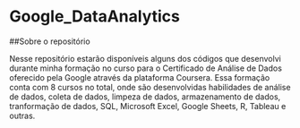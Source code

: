 # Google_DataAnalytics

##Sobre o repositório

Nesse repositório estarão disponíveis alguns dos códigos que desenvolvi durante minha formação no curso para o Certificado de Análise de Dados oferecido pela Google através da plataforma Coursera.
Essa formação conta com 8 cursos no total, onde são desenvolvidas habilidades de análise de dados, coleta de dados, limpeza de dados, armazenamento de dados, tranformação de dados, SQL, Microsoft Excel, Google Sheets, R, Tableau e outras.
